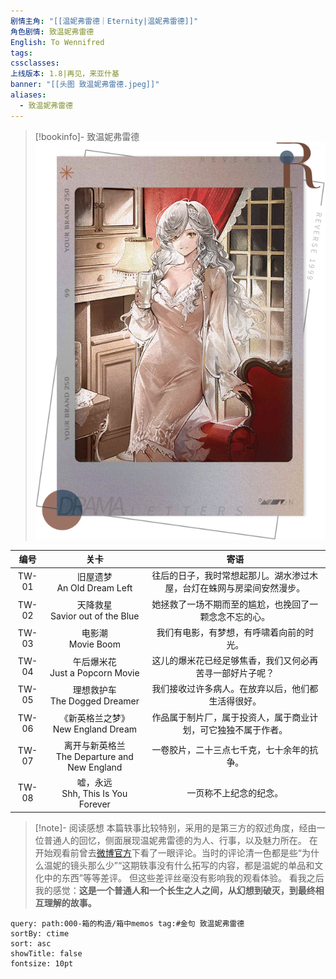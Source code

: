 ```yaml
---
剧情主角: "[[温妮弗雷德｜Eternity|温妮弗雷德]]"
角色剧情: 致温妮弗雷德
English: To Wennifred
tags: 
cssclasses: 
上线版本: 1.8|再见，来亚什基
banner: "[[头图 致温妮弗雷德.jpeg]]"
aliases:
  - 致温妮弗雷德
---
```

> [!bookinfo]- 致温妮弗雷德
> ![封面 致温妮弗雷德|300](assets/温妮弗雷德·致温妮弗雷德.assets/封面%20致温妮弗雷德.png)
> 
|  编号  |                       关卡                       |                             寄语                             |
| :----: | :----------------------------------------------: | :----------------------------------------------------------: |
| TW-01 |          旧屋遗梦<br/>An Old Dream Left          | 往后的日子，我时常想起那儿。湖水渗过木屋，台灯在蛛网与房梁间安然漫步。 |
| TW-02 |       天降救星<br/>Savior out of the Blue        |    她拯救了一场不期而至的尴尬，也挽回了一颗念念不忘的心。    |
| TW-03 |              电影潮<br/>Movie Boom               |           我们有电影，有梦想，有呼啸着向前的时光。           |
| TW-04 |       午后爆米花<br/>Just a Popcorn Movie        |   这儿的爆米花已经足够焦香，我们又何必再苦寻一部好片子呢？   |
| TW-05 |        理想救护车<br/>The Dogged Dreamer         |      我们接收过许多病人。在放弃以后，他们都生活得很好。      |
| TW-06 |      《新英格兰之梦》<br/>New England Dream      | 作品属于制片厂，属于投资人，属于商业计划，可它独独不属于作者。 |
| TW-07 | 离开与新英格兰<br/>The Departure and New England |          一卷胶片，二十三点七千克，七十余年的抗争。          |
| TW-08 |      嘘，永远<br/>Shh, This Is You Forever       |                    一页称不上纪念的纪念。                    |

> [!note]- 阅读感想
> 本篇轶事比较特别，采用的是第三方的叙述角度，经由一位普通人的回忆，侧面展现温妮弗雷德的为人、行事，以及魅力所在。
> 在开始观看前曾去[微博官方](https://weibo.com/7600886366/O9HtHun19#comment)下看了一眼评论。当时的评论清一色都是些“为什么温妮的镜头那么少”“这期轶事没有什么拓写的内容，都是温妮的单品和文化中的东西”等等差评。
> 但这些差评丝毫没有影响我的观看体验。
> 看我之后我的感觉：**这是一个普通人和一个长生之人之间，从幻想到破灭，到最终相互理解的故事。**

~~~~note-gallery
query: path:000-箱的构造/箱中memos tag:#金句 致温妮弗雷德
sortBy: ctime
sort: asc
showTitle: false
fontsize: 10pt
~~~~
